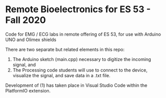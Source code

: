 # Remote Bioelectronics for ES 53 - Fall 2020

Code for EMG / ECG labs in remote offering of ES 53, for use with Arduino UNO and Olimex shields

There are two separate but related elements in this repo:

1. The Arduino sketch (main.cpp) necessary to digitize the incoming signal, and
2. The Processing code students will use to connect to the device, visualize the signal, and save data in a .txt file.  

Development of (1) has taken place in Visual Studio Code within the PlatformIO extension.
